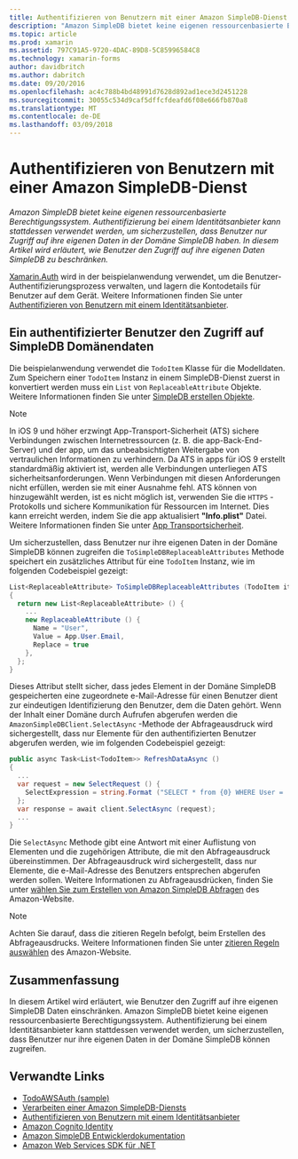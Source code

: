 ```yaml
---
title: Authentifizieren von Benutzern mit einer Amazon SimpleDB-Dienst
description: "Amazon SimpleDB bietet keine eigenen ressourcenbasierte Berechtigungssystem. Authentifizierung bei einem Identitätsanbieter kann stattdessen verwendet werden, um sicherzustellen, dass Benutzer nur Zugriff auf ihre eigenen Daten in der Domäne SimpleDB haben. In diesem Artikel wird erläutert, wie Benutzer den Zugriff auf ihre eigenen Daten SimpleDB zu beschränken."
ms.topic: article
ms.prod: xamarin
ms.assetid: 797C91A5-9720-4DAC-89D8-5C85996584C8
ms.technology: xamarin-forms
author: davidbritch
ms.author: dabritch
ms.date: 09/20/2016
ms.openlocfilehash: ac4c788b4bd48991d7628d892ad1ece3d2451228
ms.sourcegitcommit: 30055c534d9caf5dffcfdeafd6f08e666fb870a8
ms.translationtype: MT
ms.contentlocale: de-DE
ms.lasthandoff: 03/09/2018
---
```

# <a name="authenticating-users-with-an-amazon-simpledb-service"></a>Authentifizieren von Benutzern mit einer Amazon SimpleDB-Dienst

_Amazon SimpleDB bietet keine eigenen ressourcenbasierte Berechtigungssystem. Authentifizierung bei einem Identitätsanbieter kann stattdessen verwendet werden, um sicherzustellen, dass Benutzer nur Zugriff auf ihre eigenen Daten in der Domäne SimpleDB haben. In diesem Artikel wird erläutert, wie Benutzer den Zugriff auf ihre eigenen Daten SimpleDB zu beschränken._

[Xamarin.Auth](https://github.com/xamarin/Xamarin.Auth) wird in der beispielanwendung verwendet, um die Benutzer-Authentifizierungsprozess verwalten, und lagern die Kontodetails für Benutzer auf dem Gerät. Weitere Informationen finden Sie unter [Authentifizieren von Benutzern mit einem Identitätsanbieter](~/xamarin-forms/data-cloud/authentication/oauth.md).

## <a name="allowing-an-authenticated-user-access-to-simpledb-domain-data"></a>Ein authentifizierter Benutzer den Zugriff auf SimpleDB Domänendaten

Die beispielanwendung verwendet die `TodoItem` Klasse für die Modelldaten. Zum Speichern einer `TodoItem` Instanz in einem SimpleDB-Dienst zuerst in konvertiert werden muss ein `List` von `ReplaceableAttribute` Objekte. Weitere Informationen finden Sie unter [SimpleDB erstellen Objekte](~/xamarin-forms/data-cloud/consuming/aws.md).

> [!NOTE]
> In iOS 9 und höher erzwingt App-Transport-Sicherheit (ATS) sichere Verbindungen zwischen Internetressourcen (z. B. die app-Back-End-Server) und der app, um das unbeabsichtigten Weitergabe von vertraulichen Informationen zu verhindern. Da ATS in apps für iOS 9 erstellt standardmäßig aktiviert ist, werden alle Verbindungen unterliegen ATS sicherheitsanforderungen. Wenn Verbindungen mit diesen Anforderungen nicht erfüllen, werden sie mit einer Ausnahme fehl.
> ATS können von hinzugewählt werden, ist es nicht möglich ist, verwenden Sie die `HTTPS` -Protokolls und sichere Kommunikation für Ressourcen im Internet. Dies kann erreicht werden, indem Sie die app aktualisiert **"Info.plist"** Datei. Weitere Informationen finden Sie unter [App Transportsicherheit](~/ios/app-fundamentals/ats.md).

Um sicherzustellen, dass Benutzer nur ihre eigenen Daten in der Domäne SimpleDB können zugreifen die `ToSimpleDBReplaceableAttributes` Methode speichert ein zusätzliches Attribut für eine `TodoItem` Instanz, wie im folgenden Codebeispiel gezeigt:

```csharp
List<ReplaceableAttribute> ToSimpleDBReplaceableAttributes (TodoItem item)
{
  return new List<ReplaceableAttribute> () {
    ...
    new ReplaceableAttribute () {
      Name = "User",
      Value = App.User.Email,
      Replace = true
    },
  };
}
```

Dieses Attribut stellt sicher, dass jedes Element in der Domäne SimpleDB gespeicherten eine zugeordnete e-Mail-Adresse für einen Benutzer dient zur eindeutigen Identifizierung den Benutzer, dem die Daten gehört. Wenn der Inhalt einer Domäne durch Aufrufen abgerufen werden die `AmazonSimpleDBClient.SelectAsync` -Methode der Abfrageausdruck wird sichergestellt, dass nur Elemente für den authentifizierten Benutzer abgerufen werden, wie im folgenden Codebeispiel gezeigt:

```csharp
public async Task<List<TodoItem>> RefreshDataAsync ()
{
  ...
  var request = new SelectRequest () {
    SelectExpression = string.Format ("SELECT * from {0} WHERE User = '{1}'", tableName, App.User.Email)
  };
  var response = await client.SelectAsync (request);
  ...
}
```

Die `SelectAsync` Methode gibt eine Antwort mit einer Auflistung von Elementen und die zugehörigen Attribute, die mit den Abfrageausdruck übereinstimmen. Der Abfrageausdruck wird sichergestellt, dass nur Elemente, die e-Mail-Adresse des Benutzers entsprechen abgerufen werden sollen. Weitere Informationen zu Abfrageausdrücken, finden Sie unter [wählen Sie zum Erstellen von Amazon SimpleDB Abfragen](http://docs.aws.amazon.com/AmazonSimpleDB/latest/DeveloperGuide/UsingSelect.html) des Amazon-Website.

> [!NOTE]
> Achten Sie darauf, dass die zitieren Regeln befolgt, beim Erstellen des Abfrageausdrucks. Weitere Informationen finden Sie unter [zitieren Regeln auswählen](http://docs.aws.amazon.com/AmazonSimpleDB/latest/DeveloperGuide/QuotingRulesSelect.html) des Amazon-Website.

## <a name="summary"></a>Zusammenfassung

In diesem Artikel wird erläutert, wie Benutzer den Zugriff auf ihre eigenen SimpleDB Daten einschränken. Amazon SimpleDB bietet keine eigenen ressourcenbasierte Berechtigungssystem. Authentifizierung bei einem Identitätsanbieter kann stattdessen verwendet werden, um sicherzustellen, dass Benutzer nur ihre eigenen Daten in der Domäne SimpleDB können zugreifen.


## <a name="related-links"></a>Verwandte Links

- [TodoAWSAuth (sample)](https://developer.xamarin.com/samples/xamarin-forms/WebServices/TodoAWSAuth/)
- [Verarbeiten einer Amazon SimpleDB-Diensts](~/xamarin-forms/data-cloud/consuming/aws.md)
- [Authentifizieren von Benutzern mit einem Identitätsanbieter](~/xamarin-forms/data-cloud/authentication/oauth.md)
- [Amazon Cognito Identity](http://docs.aws.amazon.com/cognito/devguide/identity/)
- [Amazon SimpleDB Entwicklerdokumentation](http://docs.aws.amazon.com/AmazonSimpleDB/latest/DeveloperGuide/Welcome.html)
- [Amazon Web Services SDK für .NET](https://www.nuget.org/packages?q=Tags%3A%22aws-sdk-v3%22)
